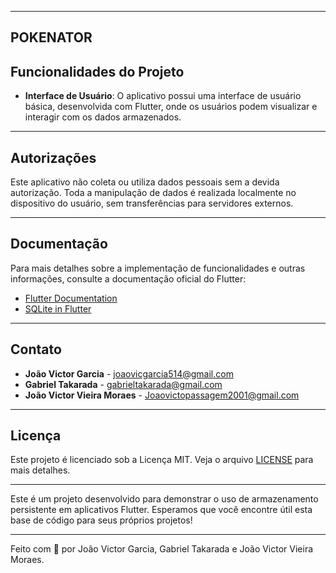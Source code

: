 
---
## POKENATOR
## Funcionalidades do Projeto

- **Interface de Usuário**: O aplicativo possui uma interface de usuário básica, desenvolvida com Flutter, onde os usuários podem visualizar e interagir com os dados armazenados.

---

## Autorizações
Este aplicativo não coleta ou utiliza dados pessoais sem a devida autorização. Toda a manipulação de dados é realizada localmente no dispositivo do usuário, sem transferências para servidores externos.

---

## Documentação
Para mais detalhes sobre a implementação de funcionalidades e outras informações, consulte a documentação oficial do Flutter:
- [Flutter Documentation](https://docs.flutter.dev/)
- [SQLite in Flutter](https://pub.dev/packages/sqflite)

---

## Contato
- **João Victor Garcia** - joaovicgarcia514@gmail.com
- **Gabriel Takarada** - gabrieltakarada@gmail.com
- **João Victor Vieira Moraes** - Joaovictopassagem2001@gmail.com

---

## Licença
Este projeto é licenciado sob a Licença MIT. Veja o arquivo [LICENSE](LICENSE) para mais detalhes.

---

Este é um projeto desenvolvido para demonstrar o uso de armazenamento persistente em aplicativos Flutter. Esperamos que você encontre útil esta base de código para seus próprios projetos!

---

Feito com 💙 por João Victor Garcia, Gabriel Takarada e João Victor Vieira Moraes.
